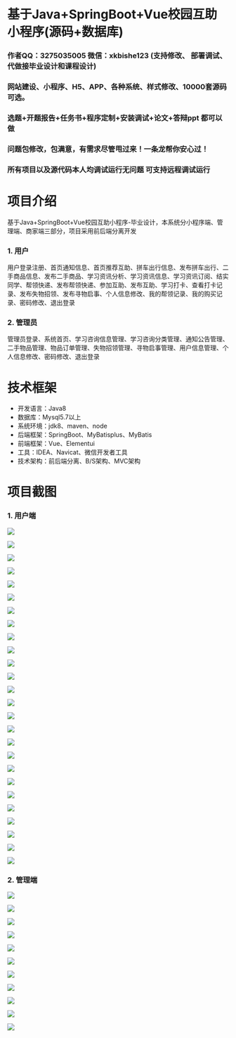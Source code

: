# 基于Java+SpringBoot+Vue校园互助小程序(源码+数据库)

### 作者QQ：3275035005 微信：xkbishe123 (支持修改、 部署调试、 代做接毕业设计和课程设计)

### 网站建设、小程序、H5、APP、各种系统、样式修改、10000套源码可选。

### 选题+开题报告+任务书+程序定制+安装调试+论文+答辩ppt 都可以做

### 问题包修改，包满意，有需求尽管甩过来！一条龙帮你安心过！

### 所有项目以及源代码本人均调试运行无问题 可支持远程调试运行

# 项目介绍
基于Java+SpringBoot+Vue校园互助小程序-毕业设计，本系统分小程序端、管理端、商家端三部分，项目采用前后端分离开发

### 1. 用户

用户登录注册、首页通知信息、首页推荐互助、拼车出行信息、发布拼车出行、二手商品信息、发布二手商品、学习资讯分析、学习资讯信息、学习资讯订阅、结实同学、帮领快递、发布帮领快递、参加互助、发布互助、学习打卡、查看打卡记录、发布失物招领、发布寻物启事、个人信息修改、我的帮领记录、我的购买记录、密码修改、退出登录

### 2. 管理员

管理员登录、系统首页、学习咨询信息管理、学习咨询分类管理、通知公告管理、二手物品管理、物品订单管理、失物招领管理、寻物启事管理、用户信息管理、个人信息修改、密码修改、退出登录

# 技术框架
- 开发语言：Java8
- 数据库：Mysql5.7以上
- 系统环境：jdk8、maven、node
- 后端框架：SpringBoot、MyBatisplus、MyBatis
- 前端框架：Vue、Elementui
- 工具：IDEA、Navicat、微信开发者工具
- 技术架构：前后端分离、B/S架构、MVC架构
# 项目截图

### 1. 用户端

![](image/A0.png)

![](image/A01.png)

![](image/A1.png)

![](image/A2.png)

![](image/A3.png)

![](image/A4.png)

![](image/A5.png)

![](image/A6.png)

![](image/A7.png)

![](image/A8.png)

![](image/A9.png)

![](image/A10.png)

![](image/A11.png)

![](image/A12.png)

![](image/A13.png)



![](image/A14.png)

![](image/A15.png)

![](image/A16.png)

![](image/A17.png)

![](image/A18.png)

![](image/A19.png)

![](image/A20.png)

![](image/A21.png)

![](image/A22.png)

![](image/A23.png)

![](image/A24.png)



### 2. 管理端

![](image/B1.png)

![](image/B2.png)

![](image/B3.png)

![](image/B4.png)

![](image/B5.png)

![](image/B6.png)

![](image/B7.png)

![](image/B8.png)

![](image/B9.png)

![](image/B10.png)

![](image/B11.png)
